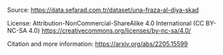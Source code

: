 Source: https://data.sefarad.com.tr/dataset/una-fraza-al-diya-skad

License:  Attribution-NonCommercial-ShareAlike 4.0 International (CC BY-NC-SA 4.0) https://creativecommons.org/licenses/by-nc-sa/4.0/

Citation and more information: https://arxiv.org/abs/2205.15599
